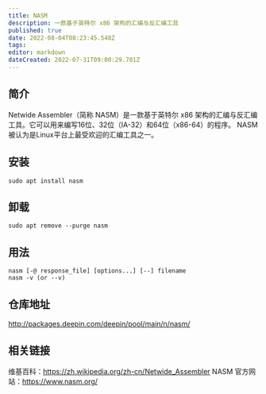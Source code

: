 ```yaml
---
title: NASM
description: 一款基于英特尔 x86 架构的汇编与反汇编工具
published: true
date: 2022-08-04T08:23:45.548Z
tags: 
editor: markdown
dateCreated: 2022-07-31T09:00:29.701Z
---
```


## 简介
Netwide Assembler（简称 NASM）是一款基于英特尔 x86 架构的汇编与反汇编工具。它可以用来编写16位、32位（IA-32）和64位（x86-64）的程序。 NASM被认为是Linux平台上最受欢迎的汇编工具之一。

## 安装
```
sudo apt install nasm
```

## 卸载
```
sudo apt remove --purge nasm
```

## 用法
```
nasm [-@ response_file] [options...] [--] filename
nasm -v (or --v)
```

## 仓库地址
http://packages.deepin.com/deepin/pool/main/n/nasm/
## 相关链接
维基百科：https://zh.wikipedia.org/zh-cn/Netwide_Assembler
NASM 官方网站：https://www.nasm.org/